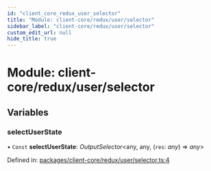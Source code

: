 ```yaml
---
id: "client_core_redux_user_selector"
title: "Module: client-core/redux/user/selector"
sidebar_label: "client-core/redux/user/selector"
custom_edit_url: null
hide_title: true
---
```


# Module: client-core/redux/user/selector

## Variables

### selectUserState

• `Const` **selectUserState**: *OutputSelector*<any, any, (`res`: *any*) => *any*\>

Defined in: [packages/client-core/redux/user/selector.ts:4](https://github.com/xr3ngine/xr3ngine/blob/9d253dc38/packages/client-core/redux/user/selector.ts#L4)
